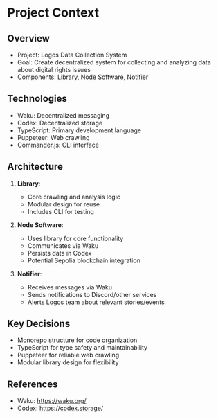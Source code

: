 # Project Context

## Overview

- Project: Logos Data Collection System
- Goal: Create decentralized system for collecting and analyzing data about digital rights issues
- Components: Library, Node Software, Notifier

## Technologies

- Waku: Decentralized messaging
- Codex: Decentralized storage
- TypeScript: Primary development language
- Puppeteer: Web crawling
- Commander.js: CLI interface

## Architecture

1. **Library**:

   - Core crawling and analysis logic
   - Modular design for reuse
   - Includes CLI for testing

2. **Node Software**:

   - Uses library for core functionality
   - Communicates via Waku
   - Persists data in Codex
   - Potential Sepolia blockchain integration

3. **Notifier**:
   - Receives messages via Waku
   - Sends notifications to Discord/other services
   - Alerts Logos team about relevant stories/events

## Key Decisions

- Monorepo structure for code organization
- TypeScript for type safety and maintainability
- Puppeteer for reliable web crawling
- Modular library design for flexibility

## References

- Waku: https://waku.org/
- Codex: https://codex.storage/
